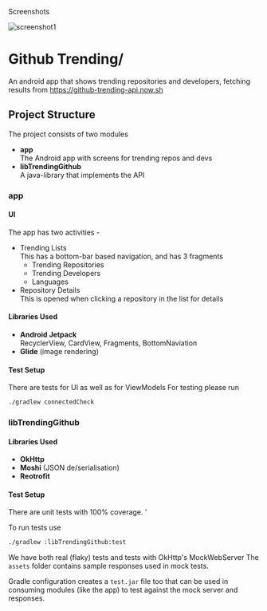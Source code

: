 Screenshots


![screenshot1](https://user-images.githubusercontent.com/68930973/149575175-7a1ab106-4f74-4852-9b8e-fedf273e930b.png)













# Github Trending/
An android app that shows trending repositories and developers, fetching
results from <https://github-trending-api.now.sh>

## Project Structure
The project consists of two modules
- **app**  
  The Android app with screens for trending repos and devs
- **libTrendingGithub**  
  A java-library that implements the API

### app

#### UI

The app has two activities -
- Trending Lists  
  This has a bottom-bar based navigation, and has 3 fragments
  - Trending Repositories
  - Trending Developers
  - Languages
- Repository Details  
  This is opened when clicking a repository in the list for details


#### Libraries Used
- **Android Jetpack**  
  RecyclerView, CardView, Fragments, BottomNaviation
- **Glide** (image rendering)

#### Test Setup

There are tests for UI as well as for ViewModels
For testing please run

```sh
./gradlew connectedCheck
```

### libTrendingGithub

#### Libraries Used
- **OkHttp**
- **Moshi** (JSON de/serialisation)
- **Reotrofit**

#### Test Setup
There are unit tests with 100% coverage. '

To run tests use

```sh
./gradlew :libTrendingGithub:test
```

We have both real (flaky) tests and tests with OkHttp's MockWebServer
The `assets` folder contains sample responses used in mock tests.

Gradle configuration creates a `test.jar` file too that can be
used in consuming modules (like the app) to test against the mock
server and responses.
